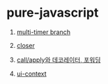 # pure-javascript

1. [multi-timer branch](https://github.com/Devist/pure-javascript/tree/multi-timer)

2. [closer](https://github.com/Devist/pure-javascript/tree/closer)  

3. [call/apply와 데코레이터, 포워딩](https://github.com/Devist/pure-javascript/tree/call-apply-decorator-forwarding)
4. [ui-context](https://github.com/Devist/pure-javascript/tree/ui-01-context-menu)
